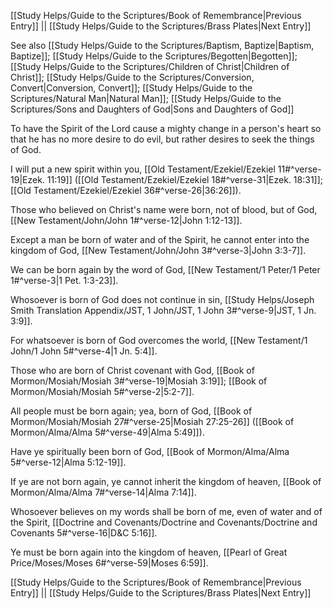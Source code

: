 [[Study Helps/Guide to the Scriptures/Book of Remembrance|Previous Entry]]  ||  [[Study Helps/Guide to the Scriptures/Brass Plates|Next Entry]]

 See also [[Study Helps/Guide to the Scriptures/Baptism, Baptize|Baptism, Baptize]]; [[Study Helps/Guide to the Scriptures/Begotten|Begotten]]; [[Study Helps/Guide to the Scriptures/Children of Christ|Children of Christ]]; [[Study Helps/Guide to the Scriptures/Conversion, Convert|Conversion, Convert]]; [[Study Helps/Guide to the Scriptures/Natural Man|Natural Man]]; [[Study Helps/Guide to the Scriptures/Sons and Daughters of God|Sons and Daughters of God]]

 To have the Spirit of the Lord cause a mighty change in a person's heart so that he has no more desire to do evil, but rather desires to seek the things of God.

 I will put a new spirit within you, [[Old Testament/Ezekiel/Ezekiel 11#^verse-19|Ezek. 11:19]] ([[Old Testament/Ezekiel/Ezekiel 18#^verse-31|Ezek. 18:31]]; [[Old Testament/Ezekiel/Ezekiel 36#^verse-26|36:26]]).

 Those who believed on Christ's name were born, not of blood, but of God, [[New Testament/John/John 1#^verse-12|John 1:12-13]].

 Except a man be born of water and of the Spirit, he cannot enter into the kingdom of God, [[New Testament/John/John 3#^verse-3|John 3:3-7]].

 We can be born again by the word of God, [[New Testament/1 Peter/1 Peter 1#^verse-3|1 Pet. 1:3-23]].

 Whosoever is born of God does not continue in sin, [[Study Helps/Joseph Smith Translation Appendix/JST, 1 John/JST, 1 John 3#^verse-9|JST, 1 Jn. 3:9]].

 For whatsoever is born of God overcomes the world, [[New Testament/1 John/1 John 5#^verse-4|1 Jn. 5:4]].

 Those who are born of Christ covenant with God, [[Book of Mormon/Mosiah/Mosiah 3#^verse-19|Mosiah 3:19]]; [[Book of Mormon/Mosiah/Mosiah 5#^verse-2|5:2-7]].

 All people must be born again; yea, born of God, [[Book of Mormon/Mosiah/Mosiah 27#^verse-25|Mosiah 27:25-26]] ([[Book of Mormon/Alma/Alma 5#^verse-49|Alma 5:49]]).

 Have ye spiritually been born of God, [[Book of Mormon/Alma/Alma 5#^verse-12|Alma 5:12-19]].

 If ye are not born again, ye cannot inherit the kingdom of heaven, [[Book of Mormon/Alma/Alma 7#^verse-14|Alma 7:14]].

 Whosoever believes on my words shall be born of me, even of water and of the Spirit, [[Doctrine and Covenants/Doctrine and Covenants/Doctrine and Covenants 5#^verse-16|D&C 5:16]].

 Ye must be born again into the kingdom of heaven, [[Pearl of Great Price/Moses/Moses 6#^verse-59|Moses 6:59]].

[[Study Helps/Guide to the Scriptures/Book of Remembrance|Previous Entry]]  ||  [[Study Helps/Guide to the Scriptures/Brass Plates|Next Entry]]